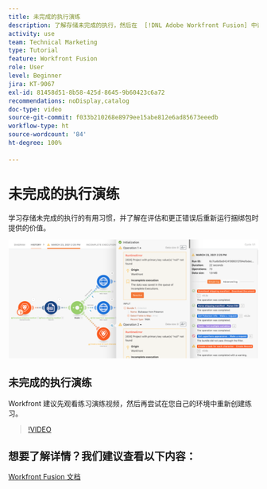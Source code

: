 ```yaml
---
title: 未完成的执行演练
description: 了解存储未完成的执行，然后在  [!DNL Adobe Workfront Fusion] 中评估并更正错误后重新运行捆绑包的价值。
activity: use
team: Technical Marketing
type: Tutorial
feature: Workfront Fusion
role: User
level: Beginner
jira: KT-9067
exl-id: 81458d51-8b58-425d-8645-9b60423c6a72
recommendations: noDisplay,catalog
doc-type: video
source-git-commit: f033b210268e8979ee15abe812e6ad85673eeedb
workflow-type: ht
source-wordcount: '84'
ht-degree: 100%

---
```


# 未完成的执行演练

学习存储未完成的执行的有用习惯，并了解在评估和更正错误后重新运行捆绑包时提供的价值。

![错误处理场景的图像](assets/troubleshooting-and-error-handling-8.png)

## 未完成的执行演练

Workfront 建议先观看练习演练视频，然后再尝试在您自己的环境中重新创建练习。

>[!VIDEO](https://video.tv.adobe.com/v/335308/?quality=12&learn=on)

## 想要了解详情？我们建议查看以下内容：

[Workfront Fusion 文档](https://experienceleague.adobe.com/docs/workfront/using/adobe-workfront-fusion/workfront-fusion-2.html?lang=zh-Hans)
